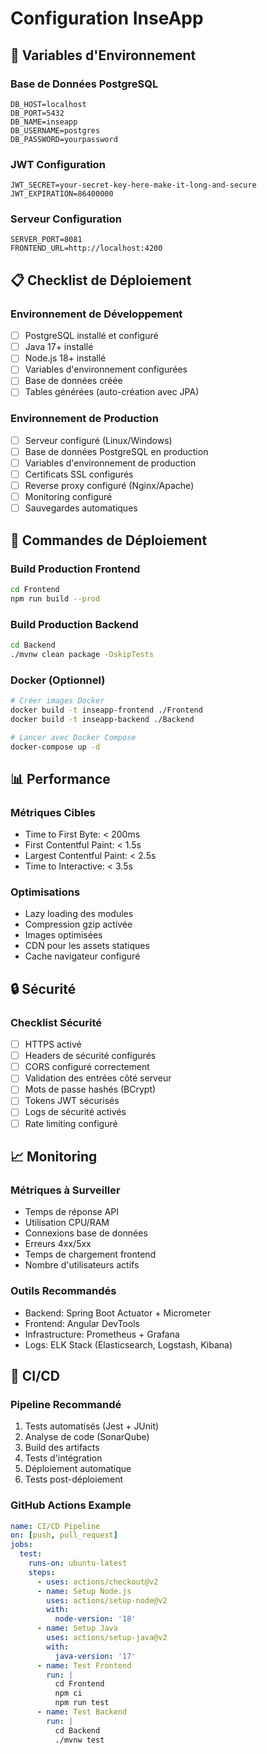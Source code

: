 # Configuration InseApp

## 🔧 Variables d'Environnement

### Base de Données PostgreSQL
```
DB_HOST=localhost
DB_PORT=5432
DB_NAME=inseapp
DB_USERNAME=postgres
DB_PASSWORD=yourpassword
```

### JWT Configuration
```
JWT_SECRET=your-secret-key-here-make-it-long-and-secure
JWT_EXPIRATION=86400000
```

### Serveur Configuration
```
SERVER_PORT=8081
FRONTEND_URL=http://localhost:4200
```

## 📋 Checklist de Déploiement

### Environnement de Développement
- [ ] PostgreSQL installé et configuré
- [ ] Java 17+ installé
- [ ] Node.js 18+ installé
- [ ] Variables d'environnement configurées
- [ ] Base de données créée
- [ ] Tables générées (auto-création avec JPA)

### Environnement de Production
- [ ] Serveur configuré (Linux/Windows)
- [ ] Base de données PostgreSQL en production
- [ ] Variables d'environnement de production
- [ ] Certificats SSL configurés
- [ ] Reverse proxy configuré (Nginx/Apache)
- [ ] Monitoring configuré
- [ ] Sauvegardes automatiques

## 🚀 Commandes de Déploiement

### Build Production Frontend
```bash
cd Frontend
npm run build --prod
```

### Build Production Backend
```bash
cd Backend
./mvnw clean package -DskipTests
```

### Docker (Optionnel)
```bash
# Créer images Docker
docker build -t inseapp-frontend ./Frontend
docker build -t inseapp-backend ./Backend

# Lancer avec Docker Compose
docker-compose up -d
```

## 📊 Performance

### Métriques Cibles
- Time to First Byte: < 200ms
- First Contentful Paint: < 1.5s
- Largest Contentful Paint: < 2.5s
- Time to Interactive: < 3.5s

### Optimisations
- Lazy loading des modules
- Compression gzip activée
- Images optimisées
- CDN pour les assets statiques
- Cache navigateur configuré

## 🔒 Sécurité

### Checklist Sécurité
- [ ] HTTPS activé
- [ ] Headers de sécurité configurés
- [ ] CORS configuré correctement
- [ ] Validation des entrées côté serveur
- [ ] Mots de passe hashés (BCrypt)
- [ ] Tokens JWT sécurisés
- [ ] Logs de sécurité activés
- [ ] Rate limiting configuré

## 📈 Monitoring

### Métriques à Surveiller
- Temps de réponse API
- Utilisation CPU/RAM
- Connexions base de données
- Erreurs 4xx/5xx
- Temps de chargement frontend
- Nombre d'utilisateurs actifs

### Outils Recommandés
- Backend: Spring Boot Actuator + Micrometer
- Frontend: Angular DevTools
- Infrastructure: Prometheus + Grafana
- Logs: ELK Stack (Elasticsearch, Logstash, Kibana)

## 🔄 CI/CD

### Pipeline Recommandé
1. Tests automatisés (Jest + JUnit)
2. Analyse de code (SonarQube)
3. Build des artifacts
4. Tests d'intégration
5. Déploiement automatique
6. Tests post-déploiement

### GitHub Actions Example
```yaml
name: CI/CD Pipeline
on: [push, pull_request]
jobs:
  test:
    runs-on: ubuntu-latest
    steps:
      - uses: actions/checkout@v2
      - name: Setup Node.js
        uses: actions/setup-node@v2
        with:
          node-version: '18'
      - name: Setup Java
        uses: actions/setup-java@v2
        with:
          java-version: '17'
      - name: Test Frontend
        run: |
          cd Frontend
          npm ci
          npm run test
      - name: Test Backend
        run: |
          cd Backend
          ./mvnw test
```
